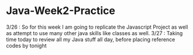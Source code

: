 # Java-Week2-Practice

3/26 : So for this week I am going to replicate the Javascript Project as well as attempt to use many other java skills like classes as well.
3/27 : Taking time today to review all my Java stuff all day, before placing reference codes by tonight
